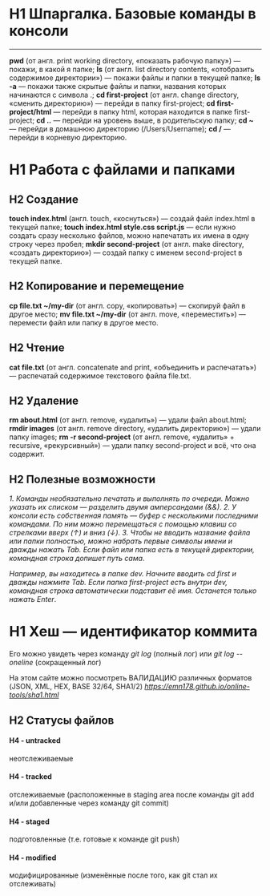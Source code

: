 # H1 Шпаргалка. Базовые команды в консоли

---

**pwd** (от англ. print working directory, «показать рабочую папку») — покажи, в какой я папке;
**ls** (от англ. list directory contents, «отобразить содержимое директории») — покажи файлы и папки в текущей папке;
**ls -a** — покажи также скрытые файлы и папки, названия которых начинаются с символа .;
**cd first-project** (от англ. change directory, «сменить директорию») — перейди в папку first-project;
**cd first-project/html** — перейди в папку html, которая находится в папке first-project;
**cd ..** — перейди на уровень выше, в родительскую папку;
**cd ~** — перейди в домашнюю директорию (/Users/Username);
**cd /** — перейди в корневую директорию.


# H1 Работа с файлами и папками
## H2 Создание

**touch index.html** (англ. touch, «коснуться») — создай файл index.html в текущей папке;
**touch index.html style.css script.js** — если нужно создать сразу несколько файлов, можно напечатать их имена в одну строку через пробел;
**mkdir second-project** (от англ. make directory, «создать директорию») — создай папку с именем second-project в текущей папке.

## H2 Копирование и перемещение

**cp file.txt ~/my-dir** (от англ. copy, «копировать») — скопируй файл в другое место;
**mv file.txt ~/my-dir** (от англ. move, «переместить») — перемести файл или папку в другое место.

## H2 Чтение

**cat file.txt** (от англ. concatenate and print, «объединить и распечатать») — распечатай содержимое текстового файла file.txt.

## H2 Удаление

**rm about.html** (от англ. remove, «удалить») — удали файл about.html;
**rmdir images** (от англ. remove directory, «удалить директорию») — удали папку images;
**rm -r second-project** (от англ. remove, «удалить» + recursive, «рекурсивный») — удали папку second-project и всё, что она содержит.

## H2 Полезные возможности

*1. Команды необязательно печатать и выполнять по очереди. Можно указать их списком — разделить двумя амперсандами (&&)*.
*2. У консоли есть собственная память — буфер с несколькими последними командами. По ним можно перемещаться с помощью клавиш со стрелками вверх (↑) и вниз (↓)*.
*3. Чтобы не вводить название файла или папки полностью, можно набрать первые символы имени и дважды нажать Tab. Если файл или папка есть в текущей директории, командная строка допишет путь сама*.

*Например, вы находитесь в папке dev. Начните вводить cd first и дважды нажмите Tab. Если папка first-project есть внутри dev, командная строка автоматически подставит её имя. Останется только нажать Enter*.



# H1 Хеш — идентификатор коммита

Его можно увидеть через команду *git log* (полный лог) или *git log --oneline* (сокращенный лог)

На этом сайте можно посмотреть ВАЛИДАЦИЮ различных форматов (JSON, XML, HEX, BASE 32/64, SHA1/2)  *https://emn178.github.io/online-tools/sha1.html*


## H2 Статусы файлов 

#### H4 - untracked
неотслеживаемые

#### H4 - tracked 
отслеживаемые (расположенные в staging area после команды git add и/или добавленные через команду git commit)

#### H4 - staged 
подготовленные (т.е. готовые к команде git push)

#### H4 - modified
модифицированные (изменённые после того, как git стал их отслеживать)